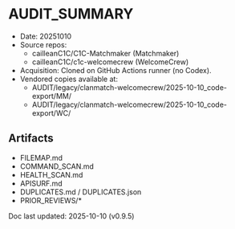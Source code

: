 # AUDIT_SUMMARY

- Date: 20251010
- Source repos:
  - cailleanC1C/C1C-Matchmaker (Matchmaker)
  - cailleanC1C/c1c-welcomecrew (WelcomeCrew)
- Acquisition: Cloned on GitHub Actions runner (no Codex).
- Vendored copies available at:
  - AUDIT/legacy/clanmatch-welcomecrew/2025-10-10_code-export/MM/
  - AUDIT/legacy/clanmatch-welcomecrew/2025-10-10_code-export/WC/

## Artifacts
- FILEMAP.md
- COMMAND_SCAN.md
- HEALTH_SCAN.md
- APISURF.md
- DUPLICATES.md / DUPLICATES.json
- PRIOR_REVIEWS/*

Doc last updated: 2025-10-10 (v0.9.5)
